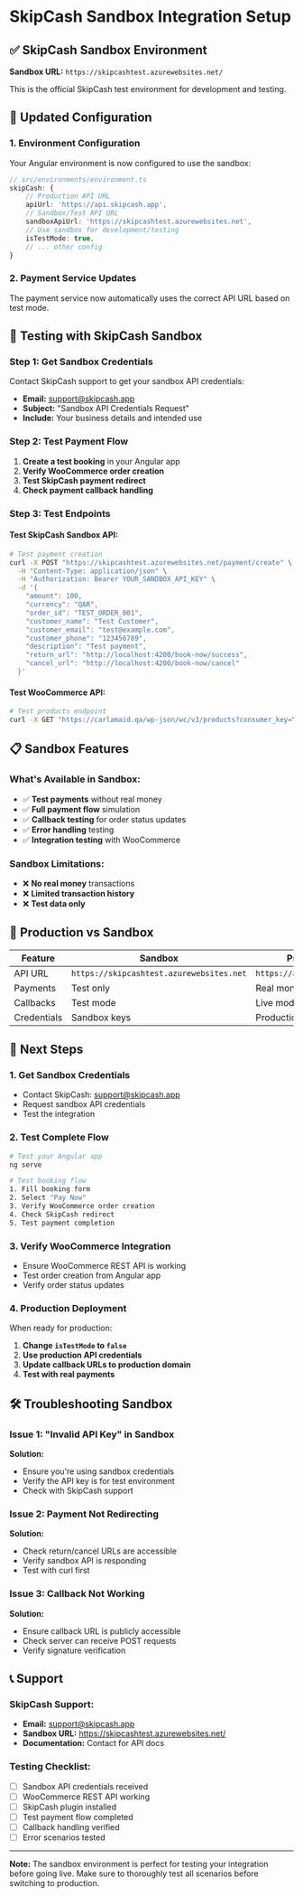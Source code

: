 # SkipCash Sandbox Integration Setup

## ✅ **SkipCash Sandbox Environment**

**Sandbox URL:** `https://skipcashtest.azurewebsites.net/`

This is the official SkipCash test environment for development and testing.

## 🔧 **Updated Configuration**

### 1. Environment Configuration
Your Angular environment is now configured to use the sandbox:

```typescript
// src/environments/environment.ts
skipCash: {
    // Production API URL
    apiUrl: 'https://api.skipcash.app',
    // Sandbox/Test API URL
    sandboxApiUrl: 'https://skipcashtest.azurewebsites.net',
    // Use sandbox for development/testing
    isTestMode: true,
    // ... other config
}
```

### 2. Payment Service Updates
The payment service now automatically uses the correct API URL based on test mode.

## 🧪 **Testing with SkipCash Sandbox**

### Step 1: Get Sandbox Credentials
Contact SkipCash support to get your sandbox API credentials:
- **Email:** support@skipcash.app
- **Subject:** "Sandbox API Credentials Request"
- **Include:** Your business details and intended use

### Step 2: Test Payment Flow
1. **Create a test booking** in your Angular app
2. **Verify WooCommerce order creation**
3. **Test SkipCash payment redirect**
4. **Check payment callback handling**

### Step 3: Test Endpoints

#### Test SkipCash Sandbox API:
```bash
# Test payment creation
curl -X POST "https://skipcashtest.azurewebsites.net/payment/create" \
  -H "Content-Type: application/json" \
  -H "Authorization: Bearer YOUR_SANDBOX_API_KEY" \
  -d '{
    "amount": 100,
    "currency": "QAR",
    "order_id": "TEST_ORDER_001",
    "customer_name": "Test Customer",
    "customer_email": "test@example.com",
    "customer_phone": "123456789",
    "description": "Test payment",
    "return_url": "http://localhost:4200/book-now/success",
    "cancel_url": "http://localhost:4200/book-now/cancel"
  }'
```

#### Test WooCommerce API:
```bash
# Test products endpoint
curl -X GET "https://carlamaid.qa/wp-json/wc/v3/products?consumer_key=YOUR_KEY&consumer_secret=YOUR_SECRET"
```

## 📋 **Sandbox Features**

### What's Available in Sandbox:
- ✅ **Test payments** without real money
- ✅ **Full payment flow** simulation
- ✅ **Callback testing** for order status updates
- ✅ **Error handling** testing
- ✅ **Integration testing** with WooCommerce

### Sandbox Limitations:
- ❌ **No real money** transactions
- ❌ **Limited transaction history**
- ❌ **Test data only**

## 🔄 **Production vs Sandbox**

| Feature | Sandbox | Production |
|---------|---------|------------|
| API URL | `https://skipcashtest.azurewebsites.net` | `https://api.skipcash.app` |
| Payments | Test only | Real money |
| Callbacks | Test mode | Live mode |
| Credentials | Sandbox keys | Production keys |

## 🚀 **Next Steps**

### 1. **Get Sandbox Credentials**
- Contact SkipCash: support@skipcash.app
- Request sandbox API credentials
- Test the integration

### 2. **Test Complete Flow**
```bash
# Test your Angular app
ng serve

# Test booking flow
1. Fill booking form
2. Select "Pay Now"
3. Verify WooCommerce order creation
4. Check SkipCash redirect
5. Test payment completion
```

### 3. **Verify WooCommerce Integration**
- Ensure WooCommerce REST API is working
- Test order creation from Angular app
- Verify order status updates

### 4. **Production Deployment**
When ready for production:
1. **Change `isTestMode` to `false`**
2. **Use production API credentials**
3. **Update callback URLs to production domain**
4. **Test with real payments**

## 🛠 **Troubleshooting Sandbox**

### Issue 1: "Invalid API Key" in Sandbox
**Solution:**
- Ensure you're using sandbox credentials
- Verify the API key is for test environment
- Check with SkipCash support

### Issue 2: Payment Not Redirecting
**Solution:**
- Check return/cancel URLs are accessible
- Verify sandbox API is responding
- Test with curl first

### Issue 3: Callback Not Working
**Solution:**
- Ensure callback URL is publicly accessible
- Check server can receive POST requests
- Verify signature verification

## 📞 **Support**

### SkipCash Support:
- **Email:** support@skipcash.app
- **Sandbox URL:** https://skipcashtest.azurewebsites.net/
- **Documentation:** Contact for API docs

### Testing Checklist:
- [ ] Sandbox API credentials received
- [ ] WooCommerce REST API working
- [ ] SkipCash plugin installed
- [ ] Test payment flow completed
- [ ] Callback handling verified
- [ ] Error scenarios tested

---

**Note:** The sandbox environment is perfect for testing your integration before going live. Make sure to thoroughly test all scenarios before switching to production. 